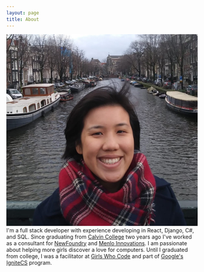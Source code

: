 ```yaml
---
layout: page
title: About
---
```


<div class="about-content">
	<div class="my-image"><img src="/images/tammie-amsterdam.jpeg" alt="Tammie"></div>
	<div class="about-text">I'm a full stack developer with experience developing in React, Django, C#, and SQL. Since graduating from <a href="https://calvin.edu/">Calvin College</a> two years ago I've worked as a consultant for <a href="http://thenewfoundry.com/">NewFoundry</a> and <a href="https://menloinnovations.com/">Menlo Innovations</a>. I am passionate about helping more girls discover a love for computers. Until I graduated from college, I was a facilitator at <a href="https://girlswhocode.com/">Girls Who Code</a> and part of <a href="https://sites.google.com/view/ignitecs">Google's IgniteCS</a> program.</div>
</div>